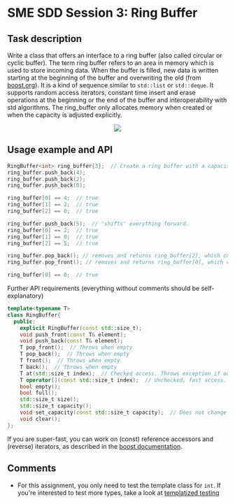 # SME SDD Session 3: Ring Buffer

## Task description

Write a class that offers an interface to a ring buffer (also called circular or cyclic buffer). The term ring buffer refers to an area in memory which is used to store incoming data. When the buffer is filled, new data is written starting at the beginning of the buffer and overwriting the old (from [boost.org](https://www.boost.org/doc/libs/1_61_0/doc/html/circular_buffer.html)). It is a kind of sequence similar to `std::list` or `std::deque`. It supports random access iterators, constant time insert and erase operations at the beginning or the end of the buffer and interoperability with std algorithms.
The ring_buffer only allocates memory when created or when the capacity is adjusted explicitly.

<div style="text-align:center"><img src="https://www.boost.org/doc/libs/1_61_0/libs/circular_buffer/doc/images/circular_buffer.png" /></div>

## Usage example and API

```c++
RingBuffer<int> ring_buffer{3};  // Create a ring buffer with a capacity for 3 integers. Shall also support other types via template
ring_buffer.push_back(4);
ring_buffer.push_back(2);
ring_buffer.push_back(0);

ring_buffer[0] == 4;  // true
ring_buffer[1] == 2;  // true
ring_buffer[2] == 0;  // true

ring_buffer.push_back(5);  // 'shifts' everything forward.
ring_buffer[0] == 2;  // true
ring_buffer[1] == 0;  // true
ring_buffer[2] == 5;  // true

ring_buffer.pop_back(); // removes and returns ring_buffer[2], which currently equals 5
ring_buffer.pop_front(); // removes and returns ring_buffer[0], which currently equals 2

ring_buffer[0] == 0;  // true
```

Further API requirements (everything without comments should be self-explanatory)
```c++
template<typename T>
class RingBuffer{
  public:
    explicit RingBuffer(const std::size_t);
    void push_front(const T& element);
    void push_back(const T& element);
    T pop_front();  // Throws when empty
    T pop_back();  // Throws when empty
    T front();  // Throws when empty
    T back();  // Throws when empty
    T at(std::size_t index);  // Checked access. Throws exception if out of bounds
    T operator[](const std::size_t index);  // Unchecked, fast access. Undefined behavior if out of bounds.
    bool empty();
    bool full();
    std::size_t size();
    std::size_t capacity();
    void set_capacity(const std::size_t capacity);  // Does not change data if new capacity is larger than old. Cuts off from back if new capacity is smaller than old.
    void clear();
};
```

If you are super-fast, you can work on (const) reference accessors and (reverse) iterators, as described in the [boost documentation](https://www.boost.org/doc/libs/1_48_0/libs/circular_buffer/doc/circular_buffer.html).

## Comments

- For this assignment, you only need to test the template class for `int`. If you're interested to test more types, take a look at [templatized testing](https://github.com/google/googletest/blob/master/googletest/docs/advanced.md#typed-tests)
